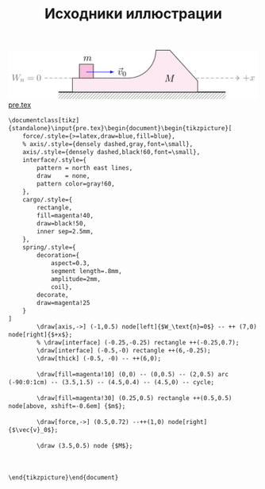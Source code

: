 ﻿---
title: "Исходники иллюстрации"
type: "notpost"
---
<a class="imag2" href="/cook/gallery/tikzpicture_2b6a37bee94251366d712224564f1a6b.tex"><img src="/cook/gallery/tikzpicture_2b6a37bee94251366d712224564f1a6b.pdf.jpg" alt=""></a>
<a href="/cook/gallery/pre">pre.tex</a>
<pre><code class="language-latex">\documentclass[tikz]{standalone}\input{pre.tex}\begin{document}\begin{tikzpicture}[
    force/.style={>=latex,draw=blue,fill=blue},
    % axis/.style={densely dashed,gray,font=\small},
    axis/.style={densely dashed,black!60,font=\small},
    interface/.style={
        pattern = north east lines,
        draw    = none,
        pattern color=gray!60,          
    },
    cargo/.style={
        rectangle,
        fill=magenta!40,
        draw=black!50,
        inner sep=2.5mm,
    },
    spring/.style={
        decoration={
            aspect=0.3, 
            segment length=.8mm, 
            amplitude=2mm,
            coil},
        decorate,
        draw=magenta!25
    }
]
        \draw[axis,->] (-1,0.5) node[left]{$W_\text{п}=0$} -- ++ (7,0) node[right]{$+x$};
        % \draw[interface] (-0.25,-0.25) rectangle ++(-0.25,0.7);
        \draw[interface] (-0.5,-0) rectangle ++(6,-0.25);
        \draw[thick] (-0.5, -0) -- ++(6,0);

        \draw[fill=magenta!10] (0,0) -- (0,0.5) -- (2,0.5) arc (-90:0:1cm) -- (3.5,1.5) -- (4.5,0.4) -- (4.5,0) -- cycle;

        \draw[fill=magenta!30] (0.25,0.5) rectangle ++(0.5,0.5) node[above, xshift=-0.6em] {$m$};

        \draw[force,->] (0.5,0.72) --++(1,0) node[right] {$\vec{v}_0$};

        \draw (3.5,0.5) node {$M$};



\end{tikzpicture}\end{document}</code></pre>